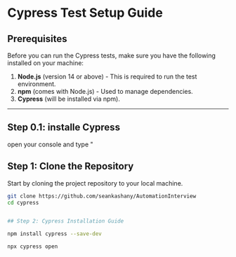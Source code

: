 # Cypress Test Setup Guide

## Prerequisites

Before you can run the Cypress tests, make sure you have the following installed on your machine:

1. **Node.js** (version 14 or above) - This is required to run the test environment.
2. **npm** (comes with Node.js) - Used to manage dependencies.
3. **Cypress** (will be installed via npm).

---
## Step 0.1: installe Cypress

open your console and type "

## Step 1: Clone the Repository

Start by cloning the project repository to your local machine.

```bash
git clone https://github.com/seankashany/AutomationInterview
cd cypress


## Step 2: Cypress Installation Guide

npm install cypress --save-dev

npx cypress open